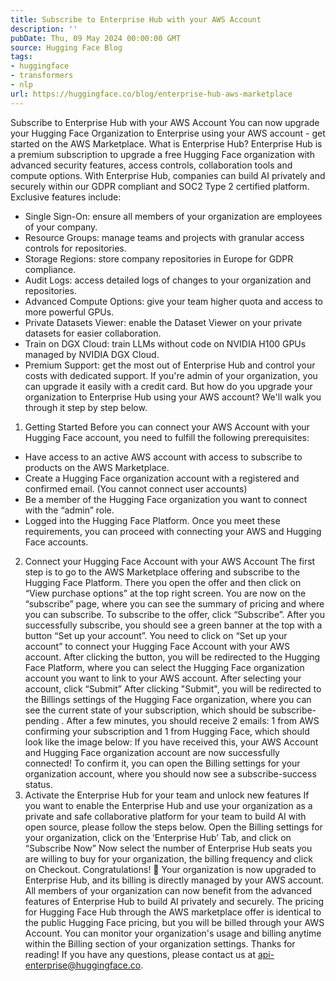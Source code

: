 ```yaml
---
title: Subscribe to Enterprise Hub with your AWS Account
description: ''
pubDate: Thu, 09 May 2024 00:00:00 GMT
source: Hugging Face Blog
tags:
- huggingface
- transformers
- nlp
url: https://huggingface.co/blog/enterprise-hub-aws-marketplace
---
```


Subscribe to Enterprise Hub with your AWS Account
You can now upgrade your Hugging Face Organization to Enterprise using your AWS account - get started on the AWS Marketplace.
What is Enterprise Hub?
Enterprise Hub is a premium subscription to upgrade a free Hugging Face organization with advanced security features, access controls, collaboration tools and compute options. With Enterprise Hub, companies can build AI privately and securely within our GDPR compliant and SOC2 Type 2 certified platform. Exclusive features include:
- Single Sign-On: ensure all members of your organization are employees of your company.
- Resource Groups: manage teams and projects with granular access controls for repositories.
- Storage Regions: store company repositories in Europe for GDPR compliance.
- Audit Logs: access detailed logs of changes to your organization and repositories.
- Advanced Compute Options: give your team higher quota and access to more powerful GPUs.
- Private Datasets Viewer: enable the Dataset Viewer on your private datasets for easier collaboration.
- Train on DGX Cloud: train LLMs without code on NVIDIA H100 GPUs managed by NVIDIA DGX Cloud.
- Premium Support: get the most out of Enterprise Hub and control your costs with dedicated support.
If you're admin of your organization, you can upgrade it easily with a credit card. But how do you upgrade your organization to Enterprise Hub using your AWS account? We'll walk you through it step by step below.
1. Getting Started
Before you can connect your AWS Account with your Hugging Face account, you need to fulfill the following prerequisites:
- Have access to an active AWS account with access to subscribe to products on the AWS Marketplace.
- Create a Hugging Face organization account with a registered and confirmed email. (You cannot connect user accounts)
- Be a member of the Hugging Face organization you want to connect with the “admin” role.
- Logged into the Hugging Face Platform.
Once you meet these requirements, you can proceed with connecting your AWS and Hugging Face accounts.
2. Connect your Hugging Face Account with your AWS Account
The first step is to go to the AWS Marketplace offering and subscribe to the Hugging Face Platform. There you open the offer and then click on “View purchase options” at the top right screen.
You are now on the “subscribe” page, where you can see the summary of pricing and where you can subscribe. To subscribe to the offer, click “Subscribe”.
After you successfully subscribe, you should see a green banner at the top with a button “Set up your account”. You need to click on “Set up your account” to connect your Hugging Face Account with your AWS account.
After clicking the button, you will be redirected to the Hugging Face Platform, where you can select the Hugging Face organization account you want to link to your AWS account. After selecting your account, click “Submit”
After clicking "Submit", you will be redirected to the Billings settings of the Hugging Face organization, where you can see the current state of your subscription, which should be subscribe-pending
.
After a few minutes, you should receive 2 emails: 1 from AWS confirming your subscription and 1 from Hugging Face, which should look like the image below:
If you have received this, your AWS Account and Hugging Face organization account are now successfully connected!
To confirm it, you can open the Billing settings for your organization account, where you should now see a subscribe-success
status.
3. Activate the Enterprise Hub for your team and unlock new features
If you want to enable the Enterprise Hub and use your organization as a private and safe collaborative platform for your team to build AI with open source, please follow the steps below.
Open the Billing settings for your organization, click on the ‘Enterprise Hub’ Tab, and click on “Subscribe Now”
Now select the number of Enterprise Hub seats you are willing to buy for your organization, the billing frequency and click on Checkout.
Congratulations! 🥳
Your organization is now upgraded to Enterprise Hub, and its billing is directly managed by your AWS account. All members of your organization can now benefit from the advanced features of Enterprise Hub to build AI privately and securely.
The pricing for Hugging Face Hub through the AWS marketplace offer is identical to the public Hugging Face pricing, but you will be billed through your AWS Account. You can monitor your organization's usage and billing anytime within the Billing section of your organization settings.
Thanks for reading! If you have any questions, please contact us at api-enterprise@huggingface.co.